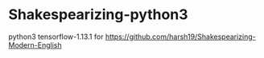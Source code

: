 # Shakespearizing-python3

python3 tensorflow-1.13.1 for https://github.com/harsh19/Shakespearizing-Modern-English
